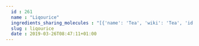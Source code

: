 ```yaml
---
  id : 261
  name : "Liqourice"
  ingredients_sharing_molecules : "[{'name': 'Tea', 'wiki': 'Tea', 'id': 310, 'category': 'Plant', 'common_molecules': [460, 8094, 18827, 6054, 17100, 8180, 3893, 7710, 798, 7824, 643820, 19602, 26808, 61177, 6202, 379, 8892, 644104, 996, 14079, 998, 8103, 6989, 14296, 14529, 12097, 8158, 107, 12756]}, {'name': 'Beer', 'wiki': 'Beer', 'id': 9, 'category': 'Beverage Alcoholic', 'common_molecules': [460, 8094, 18827, 6054, 8369, 17100, 8180, 3893, 7710, 798, 7824, 643820, 26808, 6202, 379, 8892, 644104, 996, 14079, 12170, 998, 14296, 61209, 12097, 8158, 107, 12756]}, {'name': 'Coffee', 'wiki': 'Coffee', 'id': 46, 'category': 'Beverage Caffeinated', 'common_molecules': [263034, 798, 18827, 6054, 8369, 460, 3893, 8094, 7824, 19602, 26808, 61166, 6202, 379, 8892, 644104, 996, 14079, 12170, 998, 8103, 14296, 61209, 18522, 12097, 8158]}, {'name': 'Mushroom', 'wiki': 'Mushroom', 'id': 246, 'category': 'Fungus', 'common_molecules': [460, 8094, 18827, 6054, 17100, 8180, 3893, 7710, 798, 7824, 19602, 26808, 6202, 379, 8892, 644104, 996, 14079, 998, 8103, 14296, 18522, 12097, 8158, 107, 12756]}, {'name': 'Mango', 'wiki': 'Mango', 'id': 190, 'category': 'Fruit', 'common_molecules': [460, 8094, 6054, 17100, 8180, 3893, 7710, 798, 7824, 643820, 19602, 6202, 379, 644104, 996, 14079, 998, 8103, 6989, 14529, 12097, 8158, 107, 12756]}]"
  slug : liqourice
  date : 2019-03-26T08:47:11+01:00
---
```



